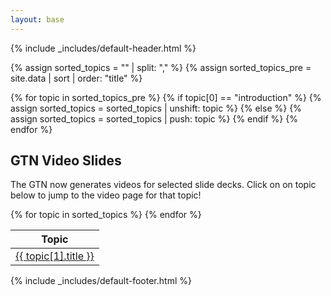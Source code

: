 ```yaml
---
layout: base
---
```


{% include _includes/default-header.html %}

{% assign sorted_topics = "" | split: "," %}
{% assign sorted_topics_pre = site.data | sort | order: "title" %}

{% for topic in sorted_topics_pre %}
    {% if topic[0] == "introduction" %}
        {% assign sorted_topics = sorted_topics | unshift: topic %}
    {% else %}
        {% assign sorted_topics = sorted_topics | push: topic %}
    {% endif %}
{% endfor %}

<div class="container main-content">
<section>

<h1> GTN Video Slides </h1>

The GTN now generates videos for selected slide decks. Click on on topic below to jump to the video page for that topic!

<table class="table table-striped">
 <thead>
  <tr><th>Topic</th></tr>
 </thead>
 <tbody>
  {% for topic in sorted_topics %}
  <tr><td><a href="{{ site.baseurl }}/topics/{{ topic[1].name }}/">{{ topic[1].title }}</a></td></tr>
  {% endfor %}
 </tbody>
</table>

</section>
</div>
{% include _includes/default-footer.html %}
